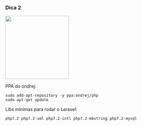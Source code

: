### Dica 2

<img src="./images/php7.jpg" height="200px">

PPA do ondrej:

    sudo add-apt-repository -y ppa:ondrej/php
    sudo apt-get update

Libs mínimas para rodar o Laravel:
   
    php7.2 php7.2-xml php7.2-intl php7.2-mbstring php7.2-mysql

